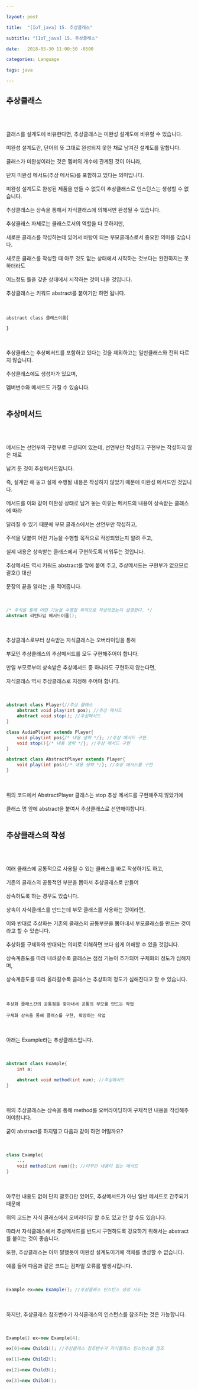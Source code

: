 ```yaml
---

layout: post

title:  "[IoT_java] 15. 추상클래스"

subtitle: "[IoT_java] 15. 추상클래스"

date:   2018-05-30 11:00:50 -0500

categories: Language

tags: java

---
```


## 추상클래스

<br>
<br>

클래스를 설계도에 비유한다면, 추상클래스는 미완성 설계도에 비유할 수 있습니다.
<br>
<br>
미완성 설계도란, 단어의 뜻 그대로 완성되지 못한 채로 남겨진 설계도를 말합니다.
<br>
<br>
클래스가 미완성이라는 것은 멤버의 개수에 관계된 것이 아니라,
<br>
<br>
단지 미완성 메서드(추상 메서드)를 포함하고 있다는 의미입니다.
<br>
<br>
미완성 설계도로 완성된 제품을 만들 수 없듯이 추상클래스로 인스턴스는 생성할 수 없습니다.
<br>
<br>
추상클래스는 상속을 통해서 자식클래스에 의해서만 완성될 수 있습니다.
<br>
<br>
추상클래스 자체로는 클래스로서의 역할을 다 못하지만,
<br>
<br>
새로운 클래스를 작성하는데 있어서 바탕이 되는 부모클래스로서 중요한 의미를 갖습니다.
<br>
<br>
새로운 클래스를 작성할 때 아무 것도 없는 상태에서 시작하는 것보다는 완전하지는 못하더라도
<br>
<br> 
어느정도 틀을 갖춘 상태에서 시작하는 것이 나을 것입니다.
<br>
<br>
추상클래스는 키워드 abstract를 붙이기만 하면 됩니다.
<br>
<br>
<br>

```
abstract class 클래스이름{

}
```

<br>
<br>
추상클래스는 추상메서드를 포함하고 있다는 것을 제외하고는 일반클래스와 전혀 다르지 않습니다.
<br>
<br>
추상클래스에도 생성자가 있으며,
<br>
<br>
멤버변수와 메서드도 가질 수 있습니다.

<br>
<br>

## 추상메서드

<br>
<br>

메서드는 선언부와 구현부로 구성되어 있는데, 선언부만 작성하고 구현부는 작성하지 않은 채로
<br>
<br>
남겨 둔 것이 추상메서드입니다.
<br>
<br>
즉, 설계만 해 놓고 실제 수행될 내용은 작성하지 않았기 때문에 미완성 메서드인 것입니다.
<br>
<br>
메서드를 이와 같이 미완성 상태로 남겨 놓는 이유는 메서드의 내용이 상속받는 클래스에 따라
<br>
<br>
달라질 수 있기 때문에 부모 클래스에서는 선언부만 작성하고,
<br>
<br>
주석을 덧붙여 어떤 기능을 수행할 목적으로 작성되었는지 알려 주고,
<br>
<br>
실제 내용은 상속받는 클래스에서 구현하도록 비워두는 것입니다.
<br>
<br>
추상메서드 역시 키워드 abstract를 앞에 붙여 주고, 추상메서드는 구현부가 없으므로 괄호{} 대신
<br>
<br>
문장의 끝을 알리는 ;을 적어줍니다.
<br>
<br>
<br>

```java
/* 주석을 통해 어떤 기능을 수행할 목적으로 작성하였는지 설명한다. */
abstract 리턴타입 메서드이름();
```

<br>
<br>
추상클래스로부터 상속받는 자식클래스는 오버라이딩을 통해 
<br>
<br>
부모인 추상클래스의 추상메서드를 모두 구현해주어야 합니다.
<br>
<br>
만일 부모로부터 상속받은 추상메서드 중 하나라도 구현하지 않는다면,
<br>
<br>
자식클래스 역시 추상클래스로 지정해 주어야 합니다.
<br>
<br>
<br>

```java
abstract class Player{//추상 클래스
	abstract void play(int pos); //추상 메서드
	abstract void stop(); //추상메서드
}

class AudioPlayer extends Player{
	void play(int pos{/* 내용 생략 */}; //추상 메서드 구현
	void stop(){/* 내용 생략 */}; //추상 메서드 구현
}

abstract class AbstractPlayer extends Player{
	void play(int pos){/* 내용 생략 */}; //추상 메서드를 구현
}
```

<br>
<br>
위의 코드에서 AbstractPlayer 클래스는 stop 추상 메서드를 구현해주지 않았기에
<br>
<br>
클래스 명 앞에 abstract을 붙여서 추상클래스로 선언해야합니다.

<br>
<br>

## 추상클래스의 작성

<br>
<br>

여러 클래스에 공통적으로 사용될 수 있는 클래스를 바로 작성하기도 하고,
<br>
<br>
기존의 클래스의 공통적인 부분을 뽑아서 추상클래스로 만들어
<br>
<br>
상속하도록 하는 경우도 있습니다.
<br>
<br>
상속이 자식클래스를 만드는데 부모 클래스를 사용하는 것이라면,
<br>
<br>
이와 반대로 추상화는 기존의 클래스의 공통부분을 뽑아내서 부모클래스를 만드는 것이라고 할 수 있습니다.
<br>
<br>
추상화를 구체화와 반대되는 의미로 이해하면 보다 쉽게 이해할 수 있을 것입니다.
<br>
<br>
상속계층도를 따라 내려갈수록 클래스는 점점 기능이 추가되어 구체화의 정도가 심해지며,
<br>
<br>
상속계층도를 따라 올라갈수록 클래스는 추상화의 정도가 심해진다고 할 수 있습니다.
<br>
<br>
<br>

```
추상화 클래스간의 공통점을 찾아내서 공통의 부모를 만드는 작업

구체화 상속을 통해 클래스를 구현, 확장하는 작업
```

<br>
<br>
아래는 Example라는 추상클래스입니다.
<br>
<br>
<br>

```java
abstract class Example{
	int a;
	
	abstract void method(int num); //추상메서드
}
```

<br>
<br>
위의 추상클래스는 상속을 통해 method를 오버라이딩하여 구체적인 내용을 작성해주어야합니다.
<br>
<br>
굳이 abstract를 하지말고 다음과 같이 하면 어떨까요?
<br>
<br>
<br>

```java
class Example{
	...
	void method(int num){}; //아무런 내용이 없는 메서드
}
```

<br>
<br>
아무런 내용도 없이 단지 괄호{}만 있어도, 추상메서드가 아닌 일반 메서드로 간주되기 때문에
<br>
<br>
위의 코드는 자식 클래스에서 오버라이딩 할 수도 있고 안 할 수도 있습니다.
<br>
<br>
따라서 자식클래스에서 추상메서드를 반드시 구현하도록 강요하기 위해서는 abstract를 붙이는 것이 좋습니다.
<br>
<br>
또한, 추상클래스는 아까 말했듯이 미완성 설계도이기에 객체를 생성할 수 없습니다.
<br>
<br>
예를 들어 다음과 같은 코드는 컴파일 오류를 발생시킵니다.
<br>
<br>
<br>

```java
Example ex=new Example(); //추상클래스 인스턴스 생성 시도
```

<br>
<br>
하지만, 추상클래스 참조변수가 자식클래스의 인스턴스를 참조하는 것은 가능합니다.
<br>
<br>
<br>

```java
Example[] ex=new Example[4];

ex[0]=new Child1(); //추상클래스 참조변수가 자식클래스 인스턴스를 참조 

ex[1]=new Child2();

ex[2]=new Child3();

ex[3]=new Child4();
```


